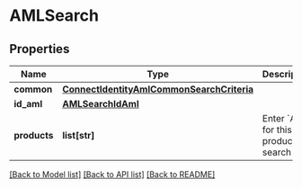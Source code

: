# AMLSearch

## Properties
Name | Type | Description | Notes
------------ | ------------- | ------------- | -------------
**common** | [**ConnectIdentityAmlCommonSearchCriteria**](ConnectIdentityAmlCommonSearchCriteria.md) |  | [optional] 
**id_aml** | [**AMLSearchIdAml**](AMLSearchIdAml.md) |  | [optional] 
**products** | **list[str]** | Enter &#x60;AML&#x60; for this product search | [optional] 

[[Back to Model list]](../README.md#documentation-for-models) [[Back to API list]](../README.md#documentation-for-api-endpoints) [[Back to README]](../README.md)

